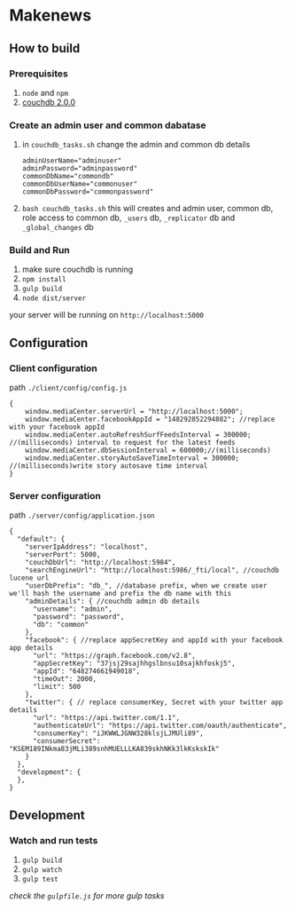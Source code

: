 # Makenews

## How to build

### Prerequisites
1.  `node` and `npm`
2.  [couchdb 2.0.0](http://docs.couchdb.org/en/2.0.0/install/index.html)

### Create an admin user and common dabatase
1.  in `couchdb_tasks.sh` change the admin and common db details
    ```
    adminUserName="adminuser"
    adminPassword="adminpassword"
    commonDbName="commondb"
    commonDbUserName="commonuser"
    commonDbPassword="commonpassword"
    ```
2. `bash couchdb_tasks.sh`
    this will creates and admin user, common db, role access to common db,
    `_users` db, `_replicator` db and `_global_changes` db

### Build and Run
1.  make sure couchdb is running
2.  `npm install`
3.  `gulp build`
4.  `node dist/server`

your server will be running on `http://localhost:5000`


## Configuration
### Client configuration
path `./client/config/config.js`
```
{
    window.mediaCenter.serverUrl = "http://localhost:5000";
    window.mediaCenter.facebookAppId = "148292852294882"; //replace with your facebook appId
    window.mediaCenter.autoRefreshSurfFeedsInterval = 300000; //(milliseconds) interval to request for the latest feeds
    window.mediaCenter.dbSessionInterval = 600000;//(milliseconds) 
    window.mediaCenter.storyAutoSaveTimeInterval = 300000; //(milliseconds)write story autosave time interval
}
```

### Server configuration
path `./server/config/application.json`
```
{
  "default": {
    "serverIpAddress": "localhost",
    "serverPort": 5000,
    "couchDbUrl": "http://localhost:5984",
    "searchEngineUrl": "http://localhost:5986/_fti/local", //couchdb lucene url
    "userDbPrefix": "db_", //database prefix, when we create user we'll hash the username and prefix the db name with this
    "adminDetails": { //couchdb admin db details
      "username": "admin",
      "password": "password",
      "db": "common"
    },
    "facebook": { //replace appSecretKey and appId with your facebook app details
      "url": "https://graph.facebook.com/v2.8",
      "appSecretKey": "37jsj29sajhhgslbnsu10sajkhfoskj5",
      "appId": "648274661949018",
      "timeOut": 2000,
      "limit": 500
    },
    "twitter": { // replace consumerKey, Secret with your twitter app details
      "url": "https://api.twitter.com/1.1",
      "authenticateUrl": "https://api.twitter.com/oauth/authenticate",
      "consumerKey": "iJKWWLJGNW328klsjLJMUli89",
      "consumerSecret": "KSEM189INkma83jMLi389snhMUELLLKA839skhNKk3lkKskskIk"
    }
  },
  "development": {
  },
}
```


## Development

### Watch and run tests
1.  `gulp build`
2.  `gulp watch`
3.  `gulp test`

*check the `gulpfile.js` for more gulp tasks*
